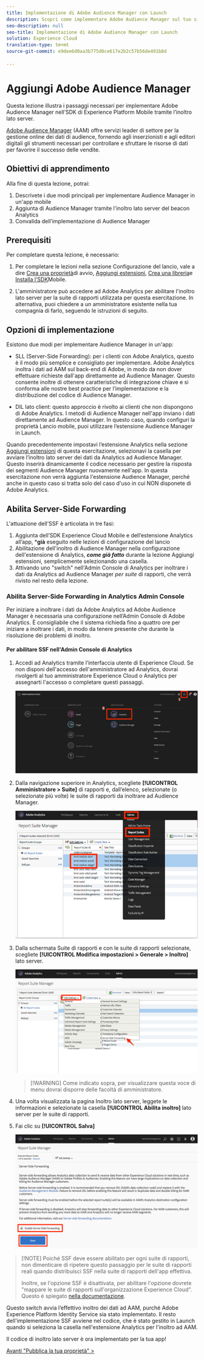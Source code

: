 ```yaml
---
title: Implementazione di Adobe Audience Manager con Launch
description: Scopri come implementare Adobe Audience Manager sul tuo sito Web utilizzando l’inoltro e il lancio lato server. Questa lezione fa parte dell'esercitazione Implementazione di Experience Cloud nelle applicazioni Android per dispositivi mobili.
seo-description: null
seo-title: Implementazione di Adobe Audience Manager con Launch
solution: Experience Cloud
translation-type: tm+mt
source-git-commit: e9dee6d0aa3b775d0ce617e2b2c57b56de491b8d

---
```



# Aggiungi Adobe Audience Manager

Questa lezione illustra i passaggi necessari per implementare Adobe Audience Manager nell’SDK di Experience Platform Mobile tramite l’inoltro lato server.

[Adobe Audience Manager](https://docs.adobe.com/content/help/en/audience-manager/user-guide/aam-home.html) (AAM) offre servizi leader di settore per la gestione online dei dati di audience, fornendo agli inserzionisti e agli editori digitali gli strumenti necessari per controllare e sfruttare le risorse di dati per favorire il successo delle vendite.

## Obiettivi di apprendimento

Alla fine di questa lezione, potrai:

1. Descrivete i due modi principali per implementare Audience Manager in un'app mobile
1. Aggiunta di Audience Manager tramite l'inoltro lato server del beacon Analytics
1. Convalida dell’implementazione di Audience Manager

## Prerequisiti 

Per completare questa lezione, è necessario:

1. Per completare le lezioni nella sezione Configurazione del lancio, vale a dire [Crea una proprietà](launch-create-a-property.md)di avvio, [Aggiungi estensioni](launch-add-extensions.md), [Crea una libreria](launch-create-a-library.md)e [Installa l’SDK](launch-install-the-mobile-sdk.md)Mobile.

1. L'amministratore può accedere ad Adobe Analytics per abilitare l'inoltro lato server per la suite di rapporti utilizzata per questa esercitazione. In alternativa, puoi chiedere a un amministratore esistente nella tua compagnia di farlo, seguendo le istruzioni di seguito.

## Opzioni di implementazione

Esistono due modi per implementare Audience Manager in un'app:

* SLL (Server-Side Forwarding): per i clienti con Adobe Analytics, questo è il modo più semplice e consigliato per implementare. Adobe Analytics inoltra i dati ad AAM sul back-end di Adobe, in modo da non dover effettuare richieste dall'app direttamente ad Audience Manager. Questo consente inoltre di ottenere caratteristiche di integrazione chiave e si conforma alle nostre best practice per l’implementazione e la distribuzione del codice di Audience Manager.

* DIL lato client: questo approccio è rivolto ai clienti che non dispongono di Adobe Analytics. I metodi di Audience Manager nell'app inviano i dati direttamente ad Audience Manager. In questo caso, quando configuri la proprietà Lancio mobile, puoi utilizzare l’estensione Audience Manager in Launch.

Quando precedentemente impostavi l’estensione Analytics nella sezione [Aggiungi estensioni](launch-add-extensions.md) di questa esercitazione, selezionavi la casella per avviare l’inoltro lato server dei dati da Analytics ad Audience Manager. Questo inserirà dinamicamente il codice necessario per gestire la risposta dei segmenti Audience Manager nuovamente nell'app. In questa esercitazione non verrà aggiunta l'estensione Audience Manager, perché anche in questo caso si tratta solo del caso d'uso in cui NON disponete di Adobe Analytics.

## Abilita Server-Side Forwarding

L'attuazione dell'SSF è articolata in tre fasi:

1. Aggiunta dell’SDK Experience Cloud Mobile e dell’estensione Analytics all’app, ***già** eseguito nelle lezioni di configurazione del lancio
1. Abilitazione dell'inoltro di Audience Manager nella configurazione dell'estensione di Analytics, ***come già fatto*** durante la lezione [](launch-add-extensions.md) Aggiungi estensioni, semplicemente selezionando una casella.
1. Attivando uno "switch" nell'Admin Console di Analytics per inoltrare i dati da Analytics ad Audience Manager *per suite* di rapporti, che verrà rivisto nel resto della lezione.

### Abilita Server-Side Forwarding in Analytics Admin Console

Per iniziare a inoltrare i dati da Adobe Analytics ad Adobe Audience Manager è necessaria una configurazione nell’Admin Console di Adobe Analytics. È consigliabile che il sistema richieda fino a quattro ore per iniziare a inoltrare i dati, in modo da tenere presente che durante la risoluzione dei problemi di inoltro.

#### Per abilitare SSF nell'Admin Console di Analytics

1. Accedi ad Analytics tramite l’interfaccia utente di Experience Cloud. Se non disponi dell'accesso dell'amministratore ad Analytics, dovrai rivolgerti al tuo amministratore Experience Cloud o Analytics per assegnarti l'accesso o completare questi passaggi.

   ![Accesso all’interfaccia utente di Adobe Analytics](images/mobile-aam-logIntoAnalytics.png)

1. Dalla navigazione superiore in Analytics, scegliete **[!UICONTROL Amministratore &gt; Suite]** di rapporti e, dall’elenco, selezionate (o selezionate più volte) le suite di rapporti da inoltrare ad Audience Manager.

   ![Fai clic su Admin Console](images/mobile-aam-analyticsAdminConsoleReportSuites.png)

1. Dalla schermata Suite di rapporti e con le suite di rapporti selezionate, scegliete **[!UICONTROL Modifica impostazioni &gt; Generale &gt; Inoltro]** lato server.

   ![Selezionare il menu SSF](images/mobile-aam-selectSSFmenu.png)

   >[!WARNING] Come indicato sopra, per visualizzare questa voce di menu dovrai disporre delle facoltà di amministratore.

1. Una volta visualizzata la pagina Inoltro lato server, leggete le informazioni e selezionate la casella **[!UICONTROL Abilita inoltro]** lato server per le suite di rapporti.

1. Fai clic su **[!UICONTROL Salva]**

   ![Configurazione SSF completa](images/mobile-aam-enableSSFcomplete.png)

>[!NOTE] Poiché SSF deve essere abilitato per ogni suite di rapporti, non dimenticare di ripetere questo passaggio per le suite di rapporti reali quando distribuisci SSF nella suite di rapporti dell'app effettiva.
>
>Inoltre, se l'opzione SSF è disattivata, per abilitare l'opzione dovrete "mappare le suite di rapporti sull'organizzazione Experience Cloud". Questo è spiegato [nella documentazione](https://docs.adobe.com/content/help/en/core-services/interface/about-core-services/report-suite-mapping.html).

Questo switch avvia l’effettivo inoltro dei dati ad AAM, purché Adobe Experience Platform Identity Service sia stato implementato. Il resto dell'implementazione SSF avviene nel codice, che è stato gestito in Launch quando si seleziona la casella nell'estensione Analytics per l'inoltro ad AAM.

Il codice di inoltro lato server è ora implementato per la tua app!

[Avanti "Pubblica la tua proprietà" &gt;](publish.md)